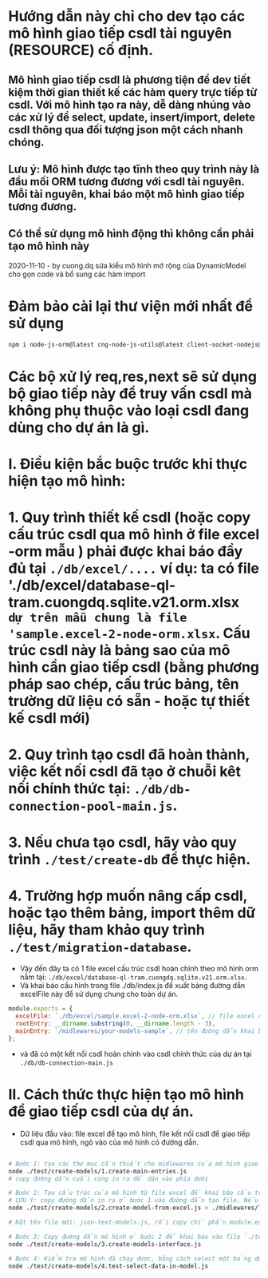 # Hướng dẫn này chỉ cho dev tạo các mô hình giao tiếp csdl tài nguyên (RESOURCE) cố định.

## Mô hình giao tiếp csdl là phương tiện để dev tiết kiệm thời gian thiết kế các hàm query trực tiếp từ csdl. Với mô hình tạo ra này, dễ dàng nhúng vào các xử lý để select, update, insert/import, delete csdl thông qua đối tượng json một cách nhanh chóng.

## Lưu ý: Mô hình được tạo tĩnh theo quy trình này là đầu mối ORM tương đương với csdl tài nguyên. Mỗi tài nguyên, khai báo một mô hình giao tiếp tương đương.
## Có thể sử dụng mô hình động thì không cần phải tạo mô hình này

2020-11-10 - by cuong.dq sửa kiểu mô hình mở rộng của DynamicModel cho gọn code và bổ sung các hàm import

# Đảm bảo cài lại thư viện mới nhất để sử dụng

```sh
npm i node-js-orm@latest cng-node-js-utils@latest client-socket-nodejs@latest
```

# Các bộ xử lý req,res,next sẽ sử dụng bộ giao tiếp này để truy vấn csdl mà không phụ thuộc vào loại csdl đang dùng cho dự án là gì.

# I. Điều kiện bắc buộc trước khi thực hiện tạo mô hình:

# 1. Quy trình thiết kế csdl (hoặc copy cấu trúc csdl qua mô hình ở file excel -orm mẫu ) phải được khai báo đầy đủ tại `./db/excel/....` ví dụ: ta có file './db/excel/database-ql-tram.cuongdq.sqlite.v21.orm.xlsx` dự trên mẫu chung là file 'sample.excel-2-node-orm.xlsx`. Cấu trúc csdl này là bảng sao của mô hình cần giao tiếp csdl (bằng phương pháp sao chép, cấu trúc bảng, tên trường dữ liệu có sẵn - hoặc tự thiết kế csdl mới)

# 2. Quy trình tạo csdl đã hoàn thành, việc kết nối csdl đã tạo ở chuỗi kêt nối chính thức tại: `./db/db-connection-pool-main.js`.

# 3. Nếu chưa tạo csdl, hãy vào quy trình `./test/create-db` để thực hiện.

# 4. Trường hợp muốn nâng cấp csdl, hoặc tạo thêm bảng, import thêm dữ liệu, hãy tham khảo quy trình `./test/migration-database`.

- Vậy đến đây ta có 1 file excel cấu trúc csdl hoàn chỉnh theo mô hình orm nằm tại: `./db/excel/database-ql-tram.cuongdq.sqlite.v21.orm.xlsx`.
- Và khai báo cấu hình trong file ./db/index.js để xuất bảng đường dẫn excelFile này để sử dụng chung cho toàn dự án.

```js
module.exports = {
  excelFile: `./db/excel/sample.excel-2-node-orm.xlsx`, // file excel chứa mô hình csdl được thiết kế theo mẫu
  rootEntry: __dirname.substring(0, __dirname.length - 3),
  mainEntry: `/midlewares/your-models-sample`, // tên đường dẫn khai báo mô hình giao tiếp
};
```

- và đã có một kết nối csdl hoàn chỉnh vào csdl chính thức của dự án tại `./db/db-connection-main.js`

# II. Cách thức thực hiện tạo mô hình để giao tiếp csdl của dự án.

- Dữ liệu đầu vào: file excel để tạo mô hình, file kết nối csdl để giao tiếp csdl qua mô hình, ngõ vào của mô hình có đường dẫn.

```sh

# Bước 1: tạo các thư mục cần thiết cho midlewares của mô hình giao tiếp csdl
node ./test/create-models/1.create-main-entries.js
# copy đường dẫn cuối cùng in ra để dán vào phía dưới

# Bước 2: Tạo cấu trúc của mô hình từ file excel để khai báo cấu trúc giao tiếp csdl
# LƯU Ý: copy đường dẫn in ra ở bước 1 vào đường dẫn tạo file. Nếu chạy ở môi trường win, thì việc tạo file js nó chứa format font không tương thích. Do đó phải đổi tên và tạo file mới json-text-models.js bằng thủ công trước khi thực hiện. Và sửa file tạo phía sau thêm ký tự khác.
node ./test/create-models/2.create-model-from-excel.js > ./midlewares/logs/models/json-text-models.js

# Đặt tên file mới: json-text-models.js, rồi copy chỉ phần module.exports = {} sang để lưu file mô hình này, xóa file json-text-models-sample.js này đi

# Bước 3: Copy đường dẫn mô hình ở bước 2 để khai báo vào file `./test/create-models/create-models-interface.js` để lấy toàn bộ mô hình của dự án. Sau đó chạy lệnh sau:
node ./test/create-models/3.create-models-interface.js

# Bước 4: Kiểm tra mô hình đã chạy được, bằng cách select một bảng dữ liệu nào đó có trong csdl
node ./test/create-models/4.test-select-data-in-model.js

```
